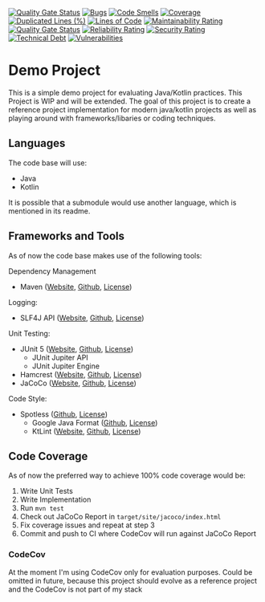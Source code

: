 [![Quality Gate Status](https://sonarcloud.io/api/project_badges/measure?project=tobi6112_demoproject&metric=alert_status)](https://sonarcloud.io/dashboard?id=tobi6112_demoproject)
[![Bugs](https://sonarcloud.io/api/project_badges/measure?project=tobi6112_demoproject&metric=bugs)](https://sonarcloud.io/dashboard?id=tobi6112_demoproject)
[![Code Smells](https://sonarcloud.io/api/project_badges/measure?project=tobi6112_demoproject&metric=code_smells)](https://sonarcloud.io/dashboard?id=tobi6112_demoproject)
[![Coverage](https://sonarcloud.io/api/project_badges/measure?project=tobi6112_demoproject&metric=coverage)](https://sonarcloud.io/dashboard?id=tobi6112_demoproject)
[![Duplicated Lines (%)](https://sonarcloud.io/api/project_badges/measure?project=tobi6112_demoproject&metric=duplicated_lines_density)](https://sonarcloud.io/dashboard?id=tobi6112_demoproject)
[![Lines of Code](https://sonarcloud.io/api/project_badges/measure?project=tobi6112_demoproject&metric=ncloc)](https://sonarcloud.io/dashboard?id=tobi6112_demoproject)
[![Maintainability Rating](https://sonarcloud.io/api/project_badges/measure?project=tobi6112_demoproject&metric=sqale_rating)](https://sonarcloud.io/dashboard?id=tobi6112_demoproject)
[![Quality Gate Status](https://sonarcloud.io/api/project_badges/measure?project=tobi6112_demoproject&metric=alert_status)](https://sonarcloud.io/dashboard?id=tobi6112_demoproject)
[![Reliability Rating](https://sonarcloud.io/api/project_badges/measure?project=tobi6112_demoproject&metric=reliability_rating)](https://sonarcloud.io/dashboard?id=tobi6112_demoproject)
[![Security Rating](https://sonarcloud.io/api/project_badges/measure?project=tobi6112_demoproject&metric=security_rating)](https://sonarcloud.io/dashboard?id=tobi6112_demoproject)
[![Technical Debt](https://sonarcloud.io/api/project_badges/measure?project=tobi6112_demoproject&metric=sqale_index)](https://sonarcloud.io/dashboard?id=tobi6112_demoproject)
[![Vulnerabilities](https://sonarcloud.io/api/project_badges/measure?project=tobi6112_demoproject&metric=vulnerabilities)](https://sonarcloud.io/dashboard?id=tobi6112_demoproject)
# Demo Project
This is a simple demo project for evaluating Java/Kotlin practices. 
This Project is WIP and will be extended.
The goal of this project is to create a reference project implementation for modern java/kotlin projects as 
well as playing around with frameworks/libaries or coding techniques.

## Languages
The code base will use:
- Java
- Kotlin

It is possible that a submodule would use another language, which is mentioned in its readme.

## Frameworks and Tools
As of now the code base makes use of the following tools:

Dependency Management
- Maven ([Website](https://maven.apache.org/), [Github](https://github.com/apache/maven), [License](https://github.com/apache/maven/blob/master/LICENSE))

Logging:
- SLF4J API ([Website](http://www.slf4j.org/), [Github](https://github.com/qos-ch/slf4j), [License](https://github.com/qos-ch/slf4j/blob/master/LICENSE.txt))

Unit Testing:
- JUnit 5 ([Website](https://junit.org/junit5/), [Github](https://github.com/junit-team/junit5), [License](https://github.com/junit-team/junit5/blob/main/LICENSE.md))
    - JUnit Jupiter API
    - JUnit Jupiter Engine
- Hamcrest ([Website](http://hamcrest.org/), [Github](https://github.com/hamcrest/JavaHamcrest), [License](https://github.com/hamcrest/JavaHamcrest/blob/master/LICENSE.txt))
- JaCoCo ([Website](https://www.jacoco.org/jacoco/), [Github](https://github.com/jacoco/jacoco), [License](https://www.jacoco.org/jacoco/trunk/doc/license.html))

Code Style:
- Spotless ([Github](https://github.com/diffplug/spotless), [License](https://github.com/diffplug/spotless/blob/main/LICENSE.txt))
    - Google Java Format ([Github](https://github.com/google/google-java-format), [License](https://github.com/google/google-java-format/blob/master/LICENSE))
    - KtLint ([Website](https://ktlint.github.io/), [Github](https://github.com/pinterest/ktlint), [License](https://github.com/pinterest/ktlint/blob/master/LICENSE))

## Code Coverage
As of now the preferred way to achieve 100% code coverage would be:

1. Write Unit Tests
2. Write Implementation
3. Run `mvn test`
4. Check out JaCoCo Report in `target/site/jacoco/index.html`
5. Fix coverage issues and repeat at step 3
6. Commit and push to CI where CodeCov will run against JaCoCo Report

### CodeCov
At the moment I'm using CodeCov only for evaluation purposes. Could be omitted in future, because this project should evolve as a reference project and the CodeCov is not part of my stack
